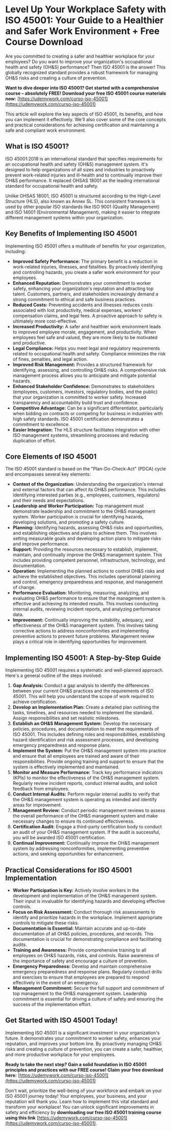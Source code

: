 # Level Up Your Workplace Safety with ISO 45001: Your Guide to a Healthier and Safer Work Environment + Free Course Download

Are you committed to creating a safer and healthier workplace for your employees? Do you want to improve your organization's occupational health and safety (OH&S) performance? Then ISO 45001 is the answer! This globally recognized standard provides a robust framework for managing OH&S risks and creating a culture of prevention.

**Want to dive deeper into ISO 45001? Get started with a comprehensive course – absolutely FREE!  Download your free ISO 45001 course materials now:** [https://udemywork.com/curso-iso-45001](https://udemywork.com/curso-iso-45001)

This article will explore the key aspects of ISO 45001, its benefits, and how you can implement it effectively. We'll also cover some of the core concepts and practical considerations for achieving certification and maintaining a safe and compliant work environment.

## What is ISO 45001?

ISO 45001:2018 is an international standard that specifies requirements for an occupational health and safety (OH&S) management system. It's designed to help organizations of all sizes and industries to proactively prevent work-related injuries and ill-health and to continually improve their OH&S performance.  It replaced OHSAS 18001 as the leading international standard for occupational health and safety.

Unlike OHSAS 18001, ISO 45001 is structured according to the High-Level Structure (HLS), also known as Annex SL. This consistent framework is used by other popular ISO standards like ISO 9001 (Quality Management) and ISO 14001 (Environmental Management), making it easier to integrate different management systems within your organization.

## Key Benefits of Implementing ISO 45001

Implementing ISO 45001 offers a multitude of benefits for your organization, including:

*   **Improved Safety Performance:** The primary benefit is a reduction in work-related injuries, illnesses, and fatalities. By proactively identifying and controlling hazards, you create a safer work environment for your employees.
*   **Enhanced Reputation:**  Demonstrates your commitment to worker safety, enhancing your organization's reputation and attracting top talent.  Customers, partners, and stakeholders increasingly demand a strong commitment to ethical and safe business practices.
*   **Reduced Costs:**  Preventing accidents and illnesses reduces costs associated with lost productivity, medical expenses, workers' compensation claims, and legal fees.  A proactive approach to safety is ultimately more cost-effective.
*   **Increased Productivity:**  A safer and healthier work environment leads to improved employee morale, engagement, and productivity.  When employees feel safe and valued, they are more likely to be motivated and productive.
*   **Legal Compliance:** Helps you meet legal and regulatory requirements related to occupational health and safety.  Compliance minimizes the risk of fines, penalties, and legal action.
*   **Improved Risk Management:** Provides a structured framework for identifying, assessing, and controlling OH&S risks.  A comprehensive risk management process allows you to anticipate and mitigate potential hazards.
*   **Enhanced Stakeholder Confidence:**  Demonstrates to stakeholders (employees, customers, investors, regulatory bodies, and the public) that your organization is committed to worker safety.  Increased transparency and accountability build trust and confidence.
*   **Competitive Advantage:**  Can be a significant differentiator, particularly when bidding on contracts or competing for business in industries with high safety standards.  ISO 45001 certification demonstrates a commitment to excellence.
*   **Easier Integration:**  The HLS structure facilitates integration with other ISO management systems, streamlining processes and reducing duplication of effort.

## Core Elements of ISO 45001

The ISO 45001 standard is based on the "Plan-Do-Check-Act" (PDCA) cycle and encompasses several key elements:

*   **Context of the Organization:**  Understanding the organization's internal and external factors that can affect its OH&S performance. This includes identifying interested parties (e.g., employees, customers, regulators) and their needs and expectations.
*   **Leadership and Worker Participation:**  Top management must demonstrate leadership and commitment to the OH&S management system.  Worker participation is crucial for identifying hazards, developing solutions, and promoting a safety culture.
*   **Planning:**  Identifying hazards, assessing OH&S risks and opportunities, and establishing objectives and plans to achieve them. This involves setting measurable goals and developing action plans to mitigate risks and improve performance.
*   **Support:**  Providing the resources necessary to establish, implement, maintain, and continually improve the OH&S management system.  This includes providing competent personnel, infrastructure, technology, and documentation.
*   **Operation:**  Implementing the planned actions to control OH&S risks and achieve the established objectives. This includes operational planning and control, emergency preparedness and response, and management of change.
*   **Performance Evaluation:**  Monitoring, measuring, analyzing, and evaluating OH&S performance to ensure that the management system is effective and achieving its intended results. This involves conducting internal audits, reviewing incident reports, and analyzing performance data.
*   **Improvement:**  Continually improving the suitability, adequacy, and effectiveness of the OH&S management system. This involves taking corrective actions to address nonconformities and implementing preventive actions to prevent future problems.  Management review plays a critical role in identifying opportunities for improvement.

## Implementing ISO 45001: A Step-by-Step Guide

Implementing ISO 45001 requires a systematic and well-planned approach. Here's a general outline of the steps involved:

1.  **Gap Analysis:** Conduct a gap analysis to identify the differences between your current OH&S practices and the requirements of ISO 45001.  This will help you understand the scope of work required to achieve certification.
2.  **Develop an Implementation Plan:**  Create a detailed plan outlining the tasks, timelines, and resources needed to implement the standard.  Assign responsibilities and set realistic milestones.
3.  **Establish an OH&S Management System:** Develop the necessary policies, procedures, and documentation to meet the requirements of ISO 45001.  This includes defining roles and responsibilities, establishing hazard identification and risk assessment processes, and developing emergency preparedness and response plans.
4.  **Implement the System:** Put the OH&S management system into practice and ensure that all employees are trained and aware of their responsibilities.  Provide ongoing training and support to ensure that the system is effectively implemented and maintained.
5.  **Monitor and Measure Performance:** Track key performance indicators (KPIs) to monitor the effectiveness of the OH&S management system.  Regularly review incident reports, conduct internal audits, and solicit feedback from employees.
6.  **Conduct Internal Audits:**  Perform regular internal audits to verify that the OH&S management system is operating as intended and identify areas for improvement.
7.  **Management Review:**  Conduct periodic management reviews to assess the overall performance of the OH&S management system and make necessary changes to ensure its continued effectiveness.
8.  **Certification Audit:**  Engage a third-party certification body to conduct an audit of your OH&S management system.  If the audit is successful, you will be awarded ISO 45001 certification.
9.  **Continual Improvement:**  Continually improve the OH&S management system by addressing nonconformities, implementing preventive actions, and seeking opportunities for enhancement.

## Practical Considerations for ISO 45001 Implementation

*   **Worker Participation is Key:**  Actively involve workers in the development and implementation of the OH&S management system. Their input is invaluable for identifying hazards and developing effective controls.
*   **Focus on Risk Assessment:**  Conduct thorough risk assessments to identify and prioritize hazards in the workplace. Implement appropriate controls to mitigate these risks.
*   **Documentation is Essential:**  Maintain accurate and up-to-date documentation of all OH&S policies, procedures, and records. This documentation is crucial for demonstrating compliance and facilitating audits.
*   **Training and Awareness:**  Provide comprehensive training to all employees on OH&S hazards, risks, and controls.  Raise awareness of the importance of safety and encourage a culture of prevention.
*   **Emergency Preparedness:**  Develop and maintain comprehensive emergency preparedness and response plans. Regularly conduct drills and exercises to ensure that employees are prepared to respond effectively in the event of an emergency.
*   **Management Commitment:**  Secure the full support and commitment of top management to the OH&S management system.  Leadership commitment is essential for driving a culture of safety and ensuring the success of the implementation effort.

## Get Started with ISO 45001 Today!

Implementing ISO 45001 is a significant investment in your organization's future. It demonstrates your commitment to worker safety, enhances your reputation, and improves your bottom line. By proactively managing OH&S risks and creating a culture of prevention, you can create a safer, healthier, and more productive workplace for your employees.

**Ready to take the next step?  Gain a solid foundation in ISO 45001 principles and practices with our FREE course! Claim your free download here:** [https://udemywork.com/curso-iso-45001](https://udemywork.com/curso-iso-45001)

Don't wait, prioritize the well-being of your workforce and embark on your ISO 45001 journey today! Your employees, your business, and your reputation will thank you. Learn how to implement this vital standard and transform your workplace! You can unlock significant improvements in safety and efficiency by **downloading our free ISO 45001 training course using this link** [https://udemywork.com/curso-iso-45001](https://udemywork.com/curso-iso-45001).
